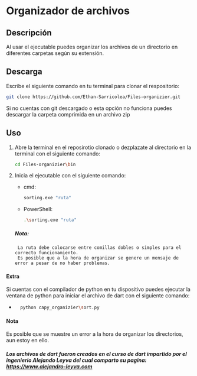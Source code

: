 # Organizador de archivos

## Descripción

Al usar el ejecutable puedes organizar los archivos de un directorio en diferentes carpetas según su extensión.

## Descarga

Escribe el siguiente comando en tu terminal para clonar el respositorio:

```bash
git clone https://github.com/Ethan-Sarricolea/Files-organizier.git
```

Si no cuentas con git descargado o esta opción no funciona puedes descargar la carpeta comprimida en un archivo zip

## Uso

1. Abre la terminal en el reposirotio clonado o dezplazate al directorio en la terminal con el siguiente comando:

    ```bash
    cd Files-organizier\bin
    ```

2. Inicia el ejecutable con el siguiente comando:
    + cmd: 
        ```bash
        sorting.exe "ruta"
        ```
    + PowerShell: 
        ```bash
        .\sorting.exe "ruta"
        ```

    ##### Nota:
        La ruta debe colocarse entre comillas dobles o simples para el correcto funcionamiento.
        Es posible que a la hora de organizar se genere un mensaje de error a pesar de no haber problemas.

#### Extra

Si cuentas con el compilador de python en tu dispositivo puedes ejecutar la ventana de python para iniciar el archivo de dart con el siguiente comando:

+ ```bash
    python capy_organizier\sort.py
  ```

#### Nota
Es posible que se muestre un error a la hora de organizar los directorios, aun estoy en ello.
<br>

###### **Los archivos de dart fueron creados en el curso de dart impartido por el ingenierio Alejando Leyva del cual comparto su pagina: https://www.alejandro-leyva.com**
